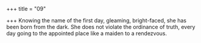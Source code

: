 +++
title = "09"

+++
Knowing the name of the first day, gleaming, bright-faced, she has been  born from the dark.
She does not violate the ordinance of truth, every day going to the
appointed place like a maiden to a rendezvous. 